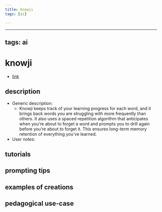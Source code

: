 ```yaml
---
title: knowji
tags: [ai]

---
```


---
tags: ai 
---


# knowji


* [link](https://www.knowji.com/)

## description
* Generic description: 
    * Knowji keeps track of your learning progress for each word, and it brings back words you are struggling with more frequently than others. It also uses a spaced repetition algorithm that anticipates when you’re about to forget a word and prompts you to drill again before you’re about to forget it. This ensures long-term memory retention of everything you’ve learned.
* User notes:

## tutorials

## prompting tips

## examples of creations 

## pedagogical use-case 
